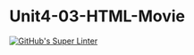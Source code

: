 # Unit4-03-HTML-Movie
[![GitHub's Super Linter](https://github.com/ICS2O-Programming-BraydenM/Unit4-03-HTML-Movie/workflows/GitHub's%20Super%20Linter/badge.svg)](https://github.com/ICS2O-Programming-BraydenM/Unit4-03-HTML-Movie/actions)